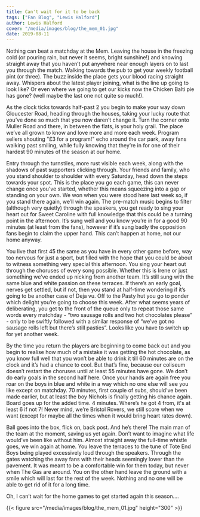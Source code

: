 ```yaml
---
title: Can't wait for it to be back
tags: ["Fan Blog", "Lewis Halford"]
author: Lewis Halford
cover: "/media/images/blog/the_mem_01.jpg"
date: 2019-08-11
---
```


Nothing can beat a matchday at the Mem. Leaving the house in the freezing cold (or pouring rain, but never it seems, bright sunshine!) and knowing straight away that you haven’t put anywhere near enough layers on to last you through the match. Walking towards the pub to get your weekly football pint (or three). The buzz inside the place gets your blood racing straight away. Whispers about the latest player joining, what is the line up going to look like? Or even where we going to get our kicks now the Chicken Balti pie has gone? (well maybe the last one not quite so much!).

<!--more-->

As the clock ticks towards half-past 2 you begin to make your way down Gloucester Road, heading through the houses, taking your lucky route that you’ve done so much that you now daren’t change it. Turn the corner onto Muller Road and there, in between the flats, is your holy grail. The place we’ve all grown to know and love more and more each week. Program sellers shouting "£3 for a program!" echo around the car park, away fans walking past smiling, while fully knowing that they’re in for one of their hardest 90 minutes of the season at our home. 

Entry through the turnstiles, more rust visible each week, along with the shadows of past supporters clicking through. Your friends and family, who you stand shoulder to shoulder with every Saturday, head down the steps towards your spot. This is the place you go each game, this can never change once you’ve started, whether this means squeezing into a gap or standing on your own. We won when you were stood here last week so, if you stand there again, we’ll win again. The pre-match music begins to filter (although very quietly) through the speakers, you get ready to sing your heart out for Sweet Caroline with full knowledge that this could be a turning point in the afternoon. It’s sung well and you know you’re in for a good 90 minutes (at least from the fans), however if it’s sung badly the opposition fans begin to claim the upper hand. This can’t happen at home, not our home anyway.

You live that first 45 the same as you have in every other game before, way too nervous for just a sport, but filled with the hope that you could be about to witness something very special this afternoon. You sing your heart out through the choruses of every song possible. Whether this is Irene or just something we’ve ended up nicking from another team. It’s still sung with the same blue and white passion on these terraces. If there’s an early goal, nerves get settled, but if not, then you stand at half-time wondering if it’s going to be another case of Deja vu. Off to the Pasty hut you go to ponder which delight you’re going to choose this week. After what seems years of deliberating, you get to the front of the queue only to repeat those same words every matchday - “two sausage rolls and two hot chocolates please” - only to be swiftly followed with a similar response of “we’ve got no sausage rolls left but there’s still pasties”. Looks like you have to switch up for yet another week. 

By the time you return the players are beginning to come back out and you begin to realise how much of a mistake it was getting the hot chocolate, as you know full well that you won’t be able to drink it till 60 minutes are on the clock and it’s had a chance to cool. But that’s fine, because our coliseum doesn’t restart the choruses until at least 55 minutes have gone. We don’t do early goals in the second half here. Once your hands are again free you roar on the boys in blue and white in a way which no one else will see you like except on matchday. 70 minutes, first couple of subs, should’ve been made earlier, but at least the boy Nichols is finally getting his chance again. Board goes up for the added time. 4 minutes. Where’s he got 4 from, it's at least 6 if not 7! Never mind, we’re Bristol Rovers, we still score when we want (except for maybe all the times when it would bring heart rates down).

Ball goes into the box, flick on, back post. And he’s there! The main man of the team at the moment, saving us yet again. Don’t want to imagine what life would’ve been like without him. Almost straight away the full-time whistle goes, we win again at home. You leave the terraces to the tune of Tote End Boys being played excessively loud through the speakers. Through the gates watching the away fans with their heads seemingly lower than the pavement. It was meant to be a comfortable win for them today, but never when The Gas are around. You on the other hand leave the ground with a smile which will last for the rest of the week. Nothing and no one will be able to get rid of it for a long time.

Oh, I can’t wait for the home games to get started again this season….

{{< figure src="/media/images/blog/the_mem_01.jpg" height="300" >}}


<script async src="//pagead2.googlesyndication.com/pagead/js/adsbygoogle.js"></script>
<!-- GasCast Blog Ad -->
<ins class="adsbygoogle"
     style="display:block"
     data-ad-client="ca-pub-8805482732507166"
     data-ad-slot="7113725307"
     data-ad-format="auto"
     data-full-width-responsive="true"></ins>
<script>
(adsbygoogle = window.adsbygoogle || []).push({});
</script>